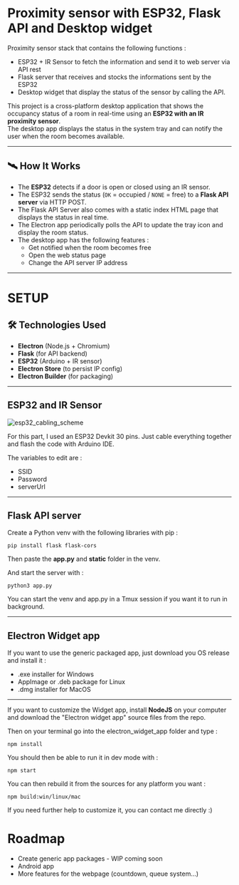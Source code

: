 
# Proximity sensor with ESP32, Flask API and Desktop widget

Proximity sensor stack that contains the following functions : 
- ESP32 + IR Sensor to fetch the information and send it to web server via API rest
- Flask server that receives and stocks the informations sent by the ESP32
- Desktop widget that display the status of the sensor by calling the API.

This project is a cross-platform desktop application that shows the occupancy status of a room in real-time using an **ESP32 with an IR proximity sensor**.  
The desktop app displays the status in the system tray and can notify the user when the room becomes available.

---
## 🛰️ How It Works

- The **ESP32** detects if a door is open or closed using an IR sensor.
- The ESP32 sends the status (`OK` = occupied / `NONE` = free) to a **Flask API server** via HTTP POST. 
- The Flask API Server also comes with a static index HTML page that displays the status in real time. 
- The Electron app periodically polls the API to update the tray icon and display the room status.
- The desktop app has the following features :
  - Get notified when the room becomes free
  - Open the web status page
  - Change the API server IP address

---


# SETUP

## 🛠️ Technologies Used

- **Electron** (Node.js + Chromium)
- **Flask** (for API backend)
- **ESP32** (Arduino + IR sensor)
- **Electron Store** (to persist IP config)
- **Electron Builder** (for packaging)

---

## ESP32 and IR Sensor

![esp32_cabling_scheme](https://github.com/user-attachments/assets/cd905866-189e-49e6-a8f5-1b1f170e8549)

For this part, I used an ESP32 Devkit 30 pins. Just cable everything together and flash the code with Arduino IDE. 

The variables to edit are : 
 
- SSID
- Password
- serverUrl

---

## Flask API server

Create a Python venv with the following libraries with pip :
```
pip install flask flask-cors
```
Then paste the **app.py** and **static** folder in the venv. 

And start the server with :
```
python3 app.py
```
You can start the venv and app.py in a Tmux session if you want it to run in background.

---

## Electron Widget app

If you want to use the generic packaged app, just download you OS release and install it :
- .exe installer for Windows
- AppImage or .deb package for Linux
- .dmg installer for MacOS
---
If you want to customize the Widget app, install **NodeJS** on your computer and download the "Electron widget app" source files from the repo. 

Then on your terminal go into the electron_widget_app folder and type : 
```
npm install
```
You should then be able to run it in dev mode with :
```
npm start
```

You can then rebuild it from the sources for any platform you want :
```
npm build:win/linux/mac
```

If you need further help to customize it, you can contact me directly :)

# Roadmap

- Create generic app packages - WIP coming soon
- Android app
- More features for the webpage (countdown, queue system...)
